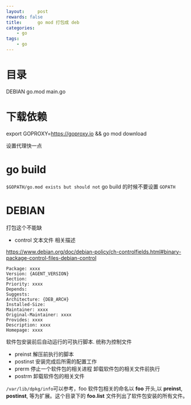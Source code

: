 ```yaml
---
layout:     post
rewards: false
title:      go mod 打包成 deb
categories:
    - go
tags:
    - go
---
```


# 目录

DEBIAN go.mod main.go


# 下载依赖

export GOPROXY=https://goproxy.io && go mod download

设置代理快一点

# go build

`$GOPATH/go.mod exists but should not` go build 的时候不要设置 `GOPATH`


# DEBIAN

打包这个不能缺

- control 文本文件 相关描述

https://www.debian.org/doc/debian-policy/ch-controlfields.html#binary-package-control-files-debian-control

```
Package: xxxx
Version: {AGENT_VERSION}
Section:
Priority: xxxx
Depends:
Suggests:
Architecture: {DEB_ARCH}
Installed-Size: 
Maintainer: xxxx
Original-Maintainer: xxxx
Provides: xxxx
Description: xxxx
Homepage: xxxx
```

软件包安装前后自动运行的可执行脚本. 统称为控制文件

- preinst 解压前执行的脚本
- postinst 安装完成后所需的配置工作
- prerm 停止一个软件包的相关进程 卸载软件包的相关文件前执行
- postrm 卸载软件包的相关文件

`/var/lib/dpkg/info`可以参考，foo 软件包相关的命名以 **foo** 开头,以 **preinst**, **postinst**, 等为扩展。这个目录下的 **foo.list** 文件列出了软件包安装的所有文件。
